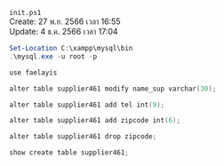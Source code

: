 `init.ps1`<br>
Create: 27 พ.ย. 2566 เวลา 16:55<br>
Update: 4 ธ.ค. 2566 เวลา 17:04<br>
```ps1
Set-Location C:\xampp\mysql\bin
.\mysql.exe -u root -p

use faelayis

alter table supplier461 modify name_sup varchar(30);

alter table supplier461 add tel int(9);

alter table supplier461 add zipcode int(6);

alter table supplier461 drop zipcode;

show create table supplier461;
```
